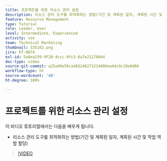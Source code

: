 ```yaml
---
title: 프로젝트를 위한 리소스 관리 설정
description: 리소스 관리 도구를 최적화하는 방법(기간 및 계획된 일자, 계획된 시간 및 작업 역할 할당)을 알아봅니다.
feature: Resource Management
type: Tutorial
role: Leader, User
level: Intermediate, Experienced
activity: use
team: Technical Marketing
thumbnail: 335162.png
jira: KT-8874
exl-id: 5a9ea239-9f20-4ccc-9fc3-8a7e21178664
doc-type: video
source-git-commit: a25a49e59ca483246271214886ea4dc9c10e8d66
workflow-type: ht
source-wordcount: '48'
ht-degree: 100%

---
```


# 프로젝트를 위한 리소스 관리 설정

이 비디오 튜토리얼에서는 다음을 배우게 됩니다.

* 리소스 관리 도구를 최적화하는 방법(기간 및 계획된 일자, 계획된 시간 및 작업 역할 할당)

>[!VIDEO](https://video.tv.adobe.com/v/335162/?quality=12&learn=on)
